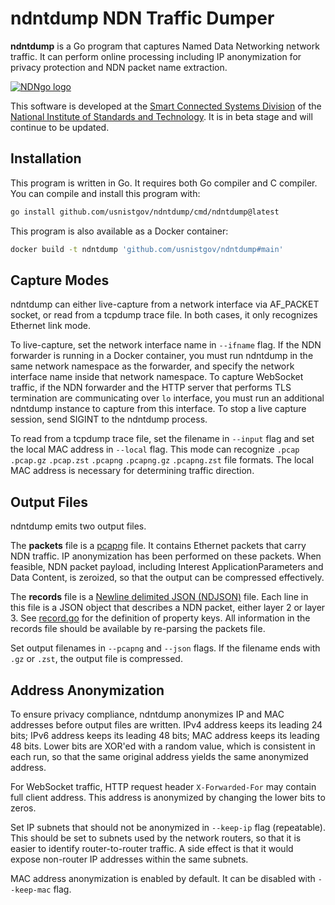 # ndntdump NDN Traffic Dumper

**ndntdump** is a Go program that captures Named Data Networking network traffic.
It can perform online processing including IP anonymization for privacy protection and NDN packet name extraction.

[![NDNgo logo](https://cdn.jsdelivr.net/gh/usnistgov/ndn-dpdk@7ebd6ec90a34d5e52b6860f16317500bca0c1ae6/docs/NDNgo-logo.svg)](https://github.com/usnistgov/ndn-dpdk/tree/main/ndn)

This software is developed at the [Smart Connected Systems Division](https://www.nist.gov/ctl/smart-connected-systems-division) of the [National Institute of Standards and Technology](https://www.nist.gov/).
It is in beta stage and will continue to be updated.

## Installation

This program is written in Go.
It requires both Go compiler and C compiler.
You can compile and install this program with:

```bash
go install github.com/usnistgov/ndntdump/cmd/ndntdump@latest
```

This program is also available as a Docker container:

```bash
docker build -t ndntdump 'github.com/usnistgov/ndntdump#main'
```

## Capture Modes

ndntdump can either live-capture from a network interface via AF\_PACKET socket, or read from a tcpdump trace file.
In both cases, it only recognizes Ethernet link mode.

To live-capture, set the network interface name in `--ifname` flag.
If the NDN forwarder is running in a Docker container, you must run ndntdump in the same network namespace as the forwarder, and specify the network interface name inside that network namespace.
To capture WebSocket traffic, if the NDN forwarder and the HTTP server that performs TLS termination are communicating over `lo` interface, you must run an additional ndntdump instance to capture from this interface.
To stop a live capture session, send SIGINT to the ndntdump process.

To read from a tcpdump trace file, set the filename in `--input` flag and set the local MAC address in `--local` flag.
This mode can recognize `.pcap` `.pcap.gz` `.pcap.zst` `.pcapng` `.pcapng.gz` `.pcapng.zst` file formats.
The local MAC address is necessary for determining traffic direction.

## Output Files

ndntdump emits two output files.

The **packets** file is a [pcapng](https://datatracker.ietf.org/doc/draft-tuexen-opsawg-pcapng/) file.
It contains Ethernet packets that carry NDN traffic.
IP anonymization has been performed on these packets.
When feasible, NDN packet payload, including Interest ApplicationParameters and Data Content, is zeroized, so that the output can be compressed effectively.

The **records** file is a [Newline delimited JSON (NDJSON)](https://github.com/ndjson/ndjson-spec) file.
Each line in this file is a JSON object that describes a NDN packet, either layer 2 or layer 3.
See [record.go](record.go) for the definition of property keys.
All information in the records file should be available by re-parsing the packets file.

Set output filenames in `--pcapng` and `--json` flags.
If the filename ends with `.gz` or `.zst`, the output file is compressed.

## Address Anonymization

To ensure privacy compliance, ndntdump anonymizes IP and MAC addresses before output files are written.
IPv4 address keeps its leading 24 bits; IPv6 address keeps its leading 48 bits; MAC address keeps its leading 48 bits.
Lower bits are XOR'ed with a random value, which is consistent in each run, so that the same original address yields the same anonymized address.

For WebSocket traffic, HTTP request header `X-Forwarded-For` may contain full client address.
This address is anonymized by changing the lower bits to zeros.

Set IP subnets that should not be anonymized in `--keep-ip` flag (repeatable).
This should be set to subnets used by the network routers, so that it is easier to identify router-to-router traffic.
A side effect is that it would expose non-router IP addresses within the same subnets.

MAC address anonymization is enabled by default.
It can be disabled with `--keep-mac` flag.
